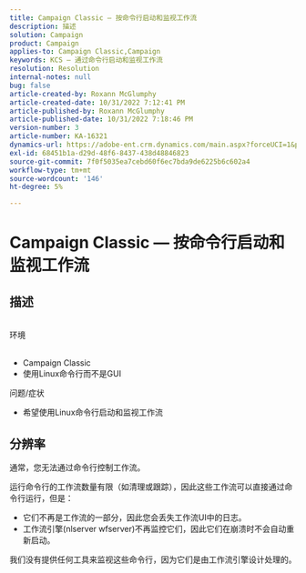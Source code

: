 ```yaml
---
title: Campaign Classic — 按命令行启动和监视工作流
description: 描述
solution: Campaign
product: Campaign
applies-to: Campaign Classic,Campaign
keywords: KCS — 通过命令行启动和监视工作流
resolution: Resolution
internal-notes: null
bug: false
article-created-by: Roxann McGlumphy
article-created-date: 10/31/2022 7:12:41 PM
article-published-by: Roxann McGlumphy
article-published-date: 10/31/2022 7:18:46 PM
version-number: 3
article-number: KA-16321
dynamics-url: https://adobe-ent.crm.dynamics.com/main.aspx?forceUCI=1&pagetype=entityrecord&etn=knowledgearticle&id=598f48f9-4f59-ed11-9561-6045bd006e5a
exl-id: 68451b1a-d29d-48f6-8437-438d48846823
source-git-commit: 7f0f5035ea7cebd60f6ec7bda9de6225b6c602a4
workflow-type: tm+mt
source-wordcount: '146'
ht-degree: 5%

---
```


# Campaign Classic — 按命令行启动和监视工作流

## 描述

<br>环境<br><br>
- Campaign Classic
- 使用Linux命令行而不是GUI

问题/症状
- 希望使用Linux命令行启动和监视工作流



## 分辨率


通常，您无法通过命令行控制工作流。

运行命令行的工作流数量有限（如清理或跟踪），因此这些工作流可以直接通过命令行运行，但是：

- 它们不再是工作流的一部分，因此您会丢失工作流UI中的日志。
- 工作流引擎(nlserver wfserver)不再监控它们，因此它们在崩溃时不会自动重新启动。


我们没有提供任何工具来监视这些命令行，因为它们是由工作流引擎设计处理的。

